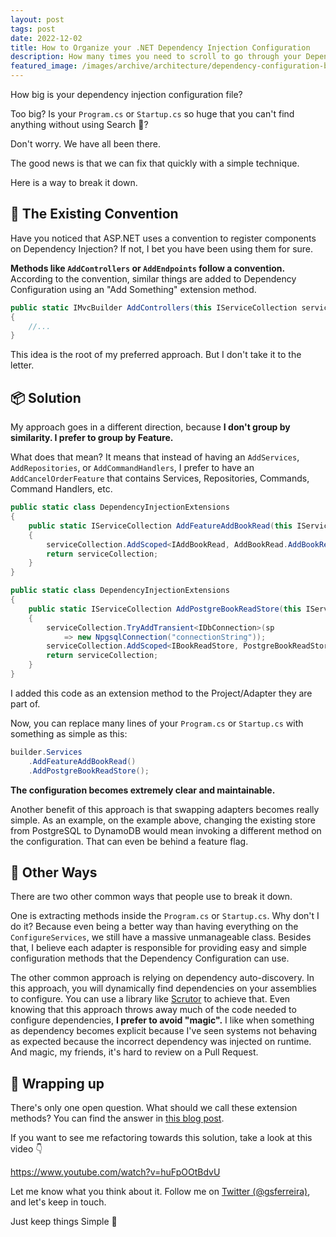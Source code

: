 ```yaml
---
layout: post
tags: post
date: 2022-12-02
title: How to Organize your .NET Dependency Injection Configuration
description: How many times you need to scroll to go through your Dependency Injection configuration? Too many? Do you configure your Dependency Injection on the Startup.cs? Or in the Program.cs? In this post we will see a proven organization method for maintainable Dependency Injection configuration.
featured_image: /images/archive/architecture/dependency-configuration-by-feature.png
---
```


How big is your dependency injection configuration file?

Too big? Is your `Program.cs` or `Startup.cs` so huge that you can't find anything without using Search 🔎?

Don't worry. We have all been there.

The good news is that we can fix that quickly with a simple technique.

Here is a way to break it down.

## 📜 The Existing Convention

Have you noticed that ASP.NET uses a convention to register components on Dependency Injection? If not, I bet you have been using them for sure.

**Methods like `AddControllers` or `AddEndpoints` follow a convention.**
According to the convention, similar things are added to Dependency Configuration using an "Add Something" extension method.

```csharp
public static IMvcBuilder AddControllers(this IServiceCollection services)
{
    //...
}
```

This idea is the root of my preferred approach. But I don't take it to the letter.

## 📦 Solution

My approach goes in a different direction, because **I don't group by similarity. I prefer to group by Feature.**

What does that mean? It means that instead of having an `AddServices`, `AddRepositories`, or `AddCommandHandlers`, I prefer to have an `AddCancelOrderFeature` that contains Services, Repositories, Commands, Command Handlers, etc.

```csharp
public static class DependencyInjectionExtensions
{
    public static IServiceCollection AddFeatureAddBookRead(this IServiceCollection serviceCollection)
    {
        serviceCollection.AddScoped<IAddBookRead, AddBookRead.AddBookRead>();
        return serviceCollection;
    }
}
```

```csharp
public static class DependencyInjectionExtensions
{
    public static IServiceCollection AddPostgreBookReadStore(this IServiceCollection serviceCollection)
    {
        serviceCollection.TryAddTransient<IDbConnection>(sp
            => new NpgsqlConnection("connectionString"));
        serviceCollection.AddScoped<IBookReadStore, PostgreBookReadStore>();
        return serviceCollection;
    }
}
```

I added this code as an extension method to the Project/Adapter they are part of.

Now, you can replace many lines of your `Program.cs` or `Startup.cs` with something as simple as this:

```csharp
builder.Services
    .AddFeatureAddBookRead()
    .AddPostgreBookReadStore();
```

**The configuration becomes extremely clear and maintainable.**

Another benefit of this approach is that swapping adapters becomes really simple.
As an example, on the example above, changing the existing store from PostgreSQL to DynamoDB would mean invoking a different method on the configuration. That can even be behind a feature flag.

## 🔀 Other Ways

There are two other common ways that people use to break it down.

One is extracting methods inside the `Program.cs` or `Startup.cs`. Why don't I do it? Because even being a better way than having everything on the `ConfigureServices`, we still have a massive unmanageable class. Besides that, I believe each adapter is responsible for providing easy and simple configuration methods that the Dependency Configuration can use.

The other common approach is relying on dependency auto-discovery. In this approach, you will dynamically find dependencies on your assemblies to configure. You can use a library like [Scrutor](https://github.com/khellang/Scrutor) to achieve that.
Even knowing that this approach throws away much of the code needed to configure dependencies, **I prefer to avoid "magic".** I like when something as dependency becomes explicit because I've seen systems not behaving as expected because the incorrect dependency was injected on runtime. And magic, my friends, it's hard to review on a Pull Request.

## 👋 Wrapping up

There's only one open question. What should we call these extension methods? You can find the answer in [this blog post](../the-missing-project-that-fixes-everything-in-dotnet/).

If you want to see me refactoring towards this solution, take a look at this video 👇

https://www.youtube.com/watch?v=huFpOOtBdvU

Let me know what you think about it. Follow me on [Twitter (@gsferreira)](https://twitter.com/gsferreira), and let's keep in touch.

Just keep things Simple 🌱
